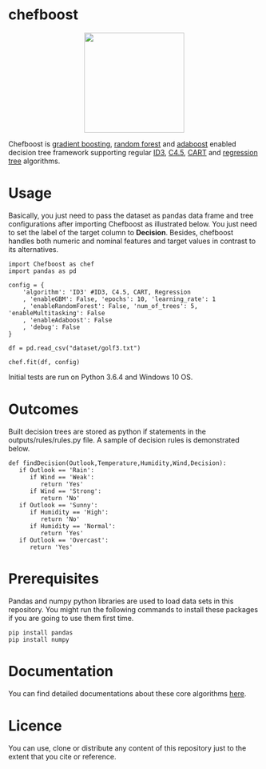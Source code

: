 # chefboost

<p align="center"><img src="https://raw.githubusercontent.com/serengil/chefboost/master/icon/chefboost.jpg" width="200" height="200"></p>

Chefboost is [gradient boosting](https://sefiks.com/2018/10/04/a-step-by-step-gradient-boosting-decision-tree-example/), [random forest](https://sefiks.com/2017/11/19/how-random-forests-can-keep-you-from-decision-tree/) and [adaboost](https://sefiks.com/2018/11/02/a-step-by-step-adaboost-example/) enabled decision tree framework supporting regular [ID3](https://sefiks.com/2017/11/20/a-step-by-step-id3-decision-tree-example/), [C4.5](https://sefiks.com/2018/05/13/a-step-by-step-c4-5-decision-tree-example/), [CART](https://sefiks.com/2018/08/27/a-step-by-step-cart-decision-tree-example/) and [regression tree](https://sefiks.com/2018/08/28/a-step-by-step-regression-decision-tree-example/) algorithms.

# Usage

Basically, you just need to pass the dataset as pandas data frame and tree configurations after importing Chefboost as illustrated below. You just need to set the label of the target column to **Decision**. Besides, chefboost handles both numeric and nominal features and target values in contrast to its alternatives.

```
import Chefboost as chef
import pandas as pd

config = {
	'algorithm': 'ID3' #ID3, C4.5, CART, Regression
	, 'enableGBM': False, 'epochs': 10, 'learning_rate': 1
	, 'enableRandomForest': False, 'num_of_trees': 5, 'enableMultitasking': False
	, 'enableAdaboost': False
	, 'debug': False
}

df = pd.read_csv("dataset/golf3.txt")

chef.fit(df, config)
```

Initial tests are run on Python 3.6.4 and Windows 10 OS.

# Outcomes

Built decision trees are stored as python if statements in the outputs/rules/rules.py file. A sample of decision rules is demonstrated below.

```
def findDecision(Outlook,Temperature,Humidity,Wind,Decision):
   if Outlook == 'Rain':
      if Wind == 'Weak':
         return 'Yes'
      if Wind == 'Strong':
         return 'No'
   if Outlook == 'Sunny':
      if Humidity == 'High':
         return 'No'
      if Humidity == 'Normal':
         return 'Yes'
   if Outlook == 'Overcast':
      return 'Yes'
 ```

# Prerequisites

Pandas and numpy python libraries are used to load data sets in this repository. You might run the following commands to install these packages if you are going to use them first time.

```
pip install pandas
pip install numpy
```

# Documentation

You can find detailed documentations about these core algorithms [here](https://sefiks.com/tag/decision-tree/).

# Licence

You can use, clone or distribute any content of this repository just to the extent that you cite or reference.
